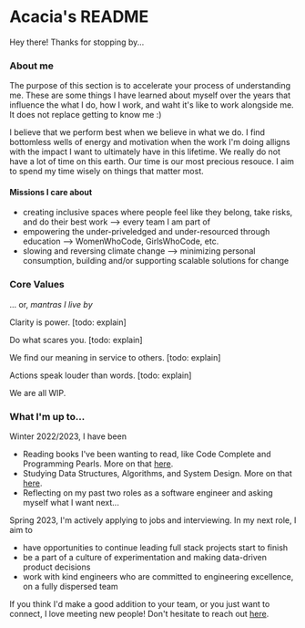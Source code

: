 # Acacia's README

Hey there! Thanks for stopping by... 

### About me

The purpose of this section is to accelerate your process of understanding me. These are some things I have learned about myself over the years that influence the what I do, how I work, and waht it's like to work alongside me. It does not replace getting to know me :) 

I believe that we perform best when we believe in what we do. I find bottomless wells of energy and motivation when the work I'm doing alligns with the impact I want to ultimately have in this lifetime. We really do not have a lot of time on this earth. Our time is our most precious resouce. I aim to spend my time wisely on things that matter most. 

#### Missions I care about 
- creating inclusive spaces where people feel like they belong, take risks, and do their best work --> every team I am part of
- empowering the under-priveledged and under-resourced through education --> WomenWhoCode, GirlsWhoCode, etc. 
- slowing and reversing climate change --> minimizing personal consumption, building and/or supporting scalable solutions for change

### Core Values 
... or, _mantras I live by_

Clarity is power. [todo: explain]

Do what scares you. [todo: explain]

We find our meaning in service to others. [todo: explain]

Actions speak louder than words. [todo: explain]

We are all WIP. 

### What I'm up to... 

Winter 2022/2023, I have been
- Reading books I've been wanting to read, like Code Complete and Programming Pearls. More on that [here](https://millennialbasic.com/reading-list/). 
- Studying Data Structures, Algorithms, and System Design. More on that [here](https://github.com/xacaciax/js-ds-and-algos).
- Reflecting on my past two roles as a software engineer and asking myself what I want next... 

Spring 2023, I'm actively applying to jobs and interviewing. In my next role, I aim to
- have opportunities to continue leading full stack projects start to finish
- be a part of a culture of experimentation and making data-driven product decisions
- work with kind engineers who are committed to engineering excellence, on a fully dispersed team

If you think I'd make a good addition to your team, or you just want to connect, I love meeting new people! Don't hesitate to reach out [here](https://millennialbasic.com/contact/). 

